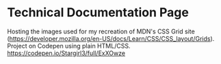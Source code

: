 # Technical Documentation Page
Hosting the images used for my recreation of MDN's CSS Grid site 
(https://developer.mozilla.org/en-US/docs/Learn/CSS/CSS_layout/Grids). 
Project on Codepen using plain HTML/CSS.
https://codepen.io/Stargirl3/full/ExXOwze
